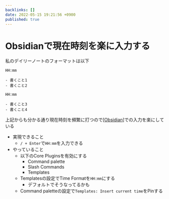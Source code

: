 ```yaml
---
backlinks: []
date: 2022-05-15 19:21:56 +0900
published: true
---
```


# Obsidianで現在時刻を楽に入力する

私のデイリーノートのフォーマットは以下

```
HH:mm

- 書くこと1
- 書くこと2

HH:mm

- 書くこと3
- 書くこと4
```

上記からも分かる通り現在時刻を頻繁に打つので[[Obsidian]]での入力を楽にしている

- 実現できること
  - `/ + Enter`で`HH:mm`を入力できる
- やっていること
  - 以下のCore Pluginsを有効にする
    - Command palette
    - Slash Commands
    - Templates
  - Templatesの設定でTime Formatを`HH:mm`にする
    - デフォルトでそうなってるかも
  - Command paletteの設定で`Templates: Insert current time`をPinする

[//begin]: # "Autogenerated link references for markdown compatibility"
[Obsidian]: Obsidian "Obsidian"
[//end]: # "Autogenerated link references"